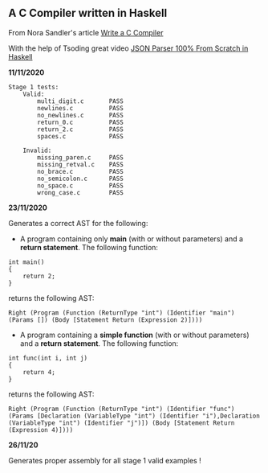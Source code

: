 ## A C Compiler written in Haskell

From Nora Sandler's article [Write a C Compiler](https://norasandler.com/2017/11/29/Write-a-Compiler.html)

With the help of Tsoding great video [JSON Parser 100% From Scratch in Haskell](https://www.youtube.com/watch?v=N9RUqGYuGfw&t=957s)

**11/11/2020**
```
Stage 1 tests:
    Valid:
        multi_digit.c       PASS
        newlines.c          PASS
        no_newlines.c       PASS
        return_0.c          PASS
        return_2.c          PASS
        spaces.c            PASS

    Invalid:
        missing_paren.c     PASS 
        missing_retval.c    PASS
        no_brace.c          PASS
        no_semicolon.c      PASS
        no_space.c          PASS 
        wrong_case.c        PASS
```

**23/11/2020**

Generates a correct AST for the following:
- A program containing only **main** (with or without parameters) and a **return statement**.
The following function:
```
int main()
{
    return 2;
}
```
returns the following AST:
```
Right (Program (Function (ReturnType "int") (Identifier "main") (Params []) (Body [Statement Return (Expression 2)])))
```

- A program containing a **simple function** (with or without parameters) and a **return statement**.
The following function:
```
int func(int i, int j)
{
    return 4;
}
```
returns the following AST:
```
Right (Program (Function (ReturnType "int") (Identifier "func") (Params [Declaration (VariableType "int") (Identifier "i"),Declaration (VariableType "int") (Identifier "j")]) (Body [Statement Return (Expression 4)])))
```

**26/11/20**

Generates proper assembly for all stage 1 valid examples !


